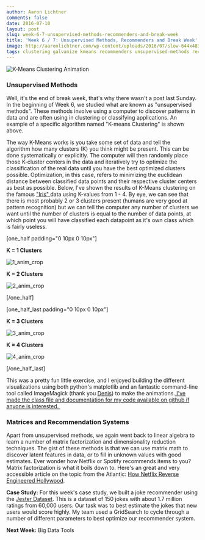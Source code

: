 ```yaml
---
author: Aaron Lichtner
comments: false
date: 2016-07-10 
layout: post
slug: week-6-7-unsupervised-methods-recommenders-and-break-week
title: 'Week 6 / 7: Unsupervised Methods, Recommenders and Break Week'
image: http://aaronlichtner.com/wp-content/uploads/2016/07/slow-644x483.gif
tags: clustering galvanize kmeans recommenders unsupervised-methods recommendation
---
```


![K-Means Clustering Animation](http://aaronlichtner.com/wp-content/uploads/2016/07/slow-644x483.gif)



### Unsupervised Methods



Well, it's the end of break week, that's why there wasn't a post last Sunday. In the beginning of Week 6, we studied what are known as "unsupervised methods". These methods involve using a computer to discover patterns in data and are often using in clustering or classifying applications. An example of a specific algorithm named "K-means Clustering" is shown above.

The way K-Means works is you take some set of data and tell the algorithm how many clusters (K) you think might be present. This can be done systematically or explicitly. The computer will then randomly place those K-cluster centers in the data and iteratively try to optimize the classification of the real data until you have the best optimized clusters possible. Optimization, in this case, refers to minimizing the euclidean distance between classified data points and their respective cluster centers as best as possible. Below, I've shown the results of K-Means clustering on the famous ["Iris" ](https://archive.ics.uci.edu/ml/datasets/Iris)data using K-values from 1 - 4. By eye, we can see that there is most probably 2 or 3 clusters present (humans are very good at pattern recognition) but we can tell the computer any number of clusters we want until the number of clusters is equal to the number of data points, at which point you will have classified each datapoint as it's own class which is fairly useless.



[one_half padding="0 10px 0 10px"]


**K = 1 Clusters**


![1_anim_crop](http://aaronlichtner.com/wp-content/uploads/2016/07/1_anim_crop-300x229.gif)


**K = 2 Clusters**


![2_anim_crop](http://aaronlichtner.com/wp-content/uploads/2016/07/2_anim_crop-300x229.gif)





[/one_half]

[one_half_last padding="0 10px 0 10px"]


**K = 3 Clusters**


![3_anim_crop](http://aaronlichtner.com/wp-content/uploads/2016/07/3_anim_crop-300x229.gif)


**K = 4 Clusters**


![4_anim_crop](http://aaronlichtner.com/wp-content/uploads/2016/07/4_anim_crop-300x229.gif)

[/one_half_last]

This was a pretty fun little exercise, and I enjoyed building the different visualizations using both python's matplotlib and an fantastic command-line tool called ImageMagick (thank you [Denis](https://github.com/denrou)) to make the animations.[ I've made the class file and documentation for my code available on github if anyone is interested. ](https://github.com/alichtner/kmeans-clustering)



### Matrices and Recommendation Systems



Apart from unsupervised methods, we again went back to linear algebra to learn a number of matrix factorization and dimensionality reduction techniques. The gist of these methods is that we can use matrix math to discover latent features in data, or to fill in unknown values with good estimates. Ever wonder how Netflix or Spotify recommends items to you? Matrix factorization is what it boils down to. Here's an great and very accessible article on the topic from the Atlantic: [How Netflix Reverse Engineered Hollywood](http://www.theatlantic.com/technology/archive/2014/01/how-netflix-reverse-engineered-hollywood/282679/).

**Case Study:** For this week's case study, we built a joke recommender using the [Jester Dataset](http://eigentaste.berkeley.edu/dataset/). This is a dataset of 150 jokes with about 1.7 million ratings from 60,000 users. Our task was to best estimate the jokes that new users would score highly. My team used a GridSearch to cycle through a number of different parameters to best optimize our recommender system.

**Next Week:** Big Data Tools
